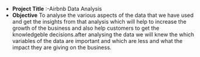 * **Project Title** :-Airbnb Data Analysis
* **Objective**
To analyse the various aspects of the data that we have used and get the insights from that analysis which will help to increase the growth of the business and also help customers to get the knowledgeble decisions.after analysing the data we will knew the which variables of the data are important and which are less and what the impact they are giving on the business.
